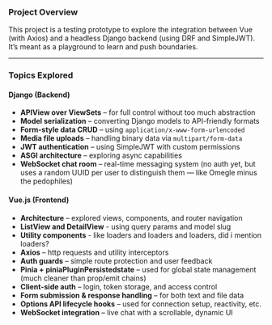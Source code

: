 
### Project Overview

This project is a testing prototype to explore the integration between Vue (with Axios) and a headless Django backend (using DRF and SimpleJWT). It’s meant as a playground to learn and push boundaries.

---

### Topics Explored

#### Django (Backend)

* **APIView over ViewSets** – for full control without too much abstraction
* **Model serialization** – converting Django models to API-friendly formats
* **Form-style data CRUD** – using `application/x-www-form-urlencoded`
* **Media file uploads** – handling binary data via `multipart/form-data`
* **JWT authentication** – using SimpleJWT with custom permissions
* **ASGI architecture** – exploring async capabilities
* **WebSocket chat room** – real-time messaging system (no auth yet, but uses a random UUID per user to distinguish them — like Omegle minus the pedophiles)

#### Vue.js (Frontend)

* **Architecture** – explored views, components, and router navigation
* **ListView and DetailView** - using query params and model slug
* **Utility components** - like loaders and loaders and loaders, did i mention loaders?
* **Axios** – http requests and utility interceptors
* **Auth guards** – simple route protection and user feedback
* **Pinia + piniaPluginPersistedstate** – used for global state management (much cleaner than prop/emit chains)
* **Client-side auth** – login, token storage, and access control
* **Form submission & response handling** – for both text and file data
* **Options API lifecycle hooks** – used for connection setup, reactivity, etc.
* **WebSocket integration** – live chat with a scrollable, dynamic UI

